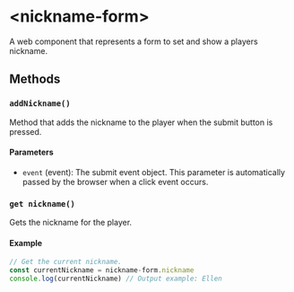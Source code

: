 # &lt;nickname-form&gt;

A web component that represents a form to set and show a players nickname.

## Methods

### `addNickname()`

Method that adds the nickname to the player when the submit button is pressed.

#### Parameters

 - `event` (event): The submit event object. This parameter is automatically passed by the browser when a click event occurs.

### `get nickname()`

Gets the nickname for the player.

#### Example
```javascript
// Get the current nickname.
const currentNickname = nickname-form.nickname
console.log(currentNickname) // Output example: Ellen
```
